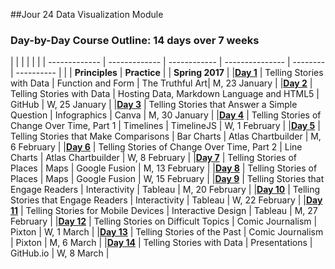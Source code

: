 ##Jour 24 Data Visualization Module

### Day-by-Day Course Outline: 14 days over 7 weeks

| | | |  |  | 
| ------------- | ------------- | ------------ | --------------- | -------- | ---------- |
| | **Principles** | **Practice** |  | **Spring 2017** | 
|[**Day 1**](WeeklySchedule/day1.md)  | Telling Stories with Data | Function and Form | The Truthful Art| M, 23 January |
|[**Day 2**](WeeklySchedule/day2.md)  | Telling Stories with Data | Hosting Data, Markdown Language and HTML5 | GitHub | W, 25 January |
|[**Day 3**](WeeklySchedule/day3.md)  | Telling Stories that Answer a Simple Question | Infographics | Canva | M, 30 January |
|[**Day 4**](WeeklySchedule/day4.md)  | Telling Stories of Change Over Time, Part 1 | Timelines | TimelineJS | W, 1 February |
|[**Day 5**](WeeklySchedule/day5.md)  | Telling Stories that Make Comparisons | Bar Charts | Atlas Chartbuilder | M, 6 February |
|[**Day 6**](WeeklySchedule/day6.md)  | Telling Stories of Change Over Time, Part 2 | Line Charts | Atlas Chartbuilder | W, 8 February |
|[**Day 7**](WeeklySchedule/day7.md)  | Telling Stories of Places | Maps | Google Fusion | M, 13 February |
|[**Day 8**](WeeklySchedule/day8.md)  | Telling Stories of Places | Maps | Google Fusion | W, 15 February |
|[**Day 9**](WeeklySchedule/day9.md)  | Telling Stories that Engage Readers | Interactivity | Tableau | M, 20 February |
|[**Day 10**](WeeklySchedule/day10.md)  | Telling Stories that Engage Readers | Interactivity | Tableau | W, 22 February |
|[**Day 11**](WeeklySchedule/day11.md)  | Telling Stories for Mobile Devices | Interactive Design | Tableau | M, 27 February |
|[**Day 12**](WeeklySchedule/day12.md)  | Telling Stories on Difficult Topics | Comic Journalism | Pixton | W, 1 March |
|[**Day 13**](WeeklySchedule/day13.md)  | Telling Stories of the Past | Comic Journalism | Pixton | M, 6 March |
|[**Day 14**](WeeklySchedule/day14.md)  | Telling Stories with Data | Presentations | GitHub.io | W, 8 March |



